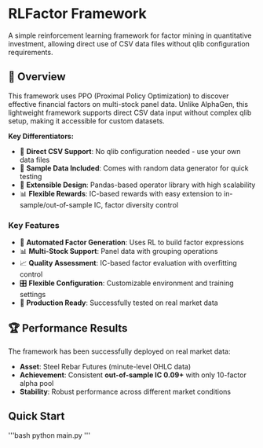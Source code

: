 
# RLFactor Framework

A simple reinforcement learning framework for factor mining in quantitative investment, allowing direct use of CSV data files without qlib configuration requirements.

## 🎯 Overview

This framework uses PPO (Proximal Policy Optimization) to discover effective financial factors on multi-stock panel data. Unlike AlphaGen, this lightweight framework supports direct CSV data input without complex qlib setup, making it accessible for custom datasets.

**Key Differentiators:**
- 📁 **Direct CSV Support**: No qlib configuration needed - use your own data files
- 🎲 **Sample Data Included**: Comes with random data generator for quick testing
- 🔧 **Extensible Design**: Pandas-based operator library with high scalability
- 📊 **Flexible Rewards**: IC-based rewards with easy extension to in-sample/out-of-sample IC, factor diversity control

### Key Features

- 🤖 **Automated Factor Generation**: Uses RL to build factor expressions
- 📊 **Multi-Stock Support**: Panel data with grouping operations
- 📈 **Quality Assessment**: IC-based factor evaluation with overfitting control
- 🎛️ **Flexible Configuration**: Customizable environment and training settings
- 💼 **Production Ready**: Successfully tested on real market data

## 🏆 Performance Results

The framework has been successfully deployed on real market data:
- **Asset**: Steel Rebar Futures (minute-level OHLC data)
- **Achievement**: Consistent **out-of-sample IC 0.09+** with only 10-factor alpha pool
- **Stability**: Robust performance across different market conditions

## Quick Start

'''bash
python main.py
'''
